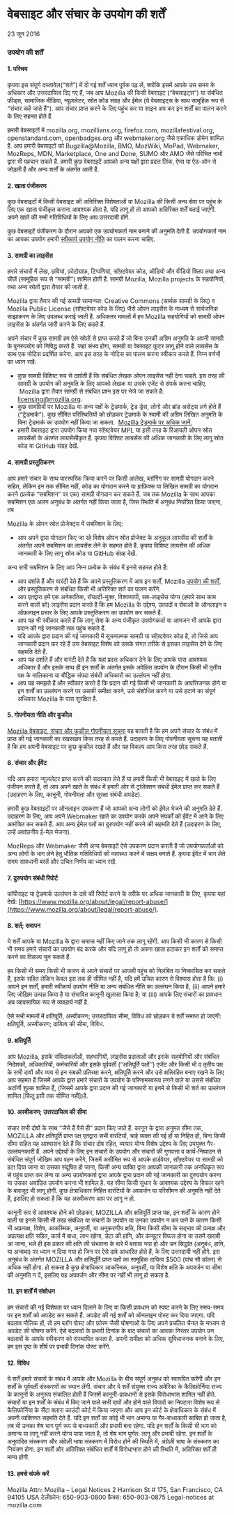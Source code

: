 # वेबसाइट और संचार के उपयोग की शर्तें

23 जून 2016

### उपयोग की शर्तें


#### 1\. परिचय

कृपया इस संपूर्ण दस्तावेज़(“शर्त”) में दी गई शर्तें ध्यान पूर्वक पढ़ लें, क्योंकि इसमें आपके उस समय के अधिकार और उत्तरदायित्व दिए गए हैं, जब आप Mozilla की किसी वेबसाइट (“वेबसाइट्स”) या संबंधित फ़ीड्स, सामाजिक मीडिया, न्यूज़लेटर, स्रोत कोड संग्रह और ईमेल (ये वेबसाइट्स के साथ सामूहिक रूप से “संचार कहे जाते हैं”). आप संचार प्राप्त करने के लिए पहुंच कर या साइन अप कर इन शर्तों का पालन करने के लिए सहमत होते हैं.

हमारी वेबसाइटों में  mozilla.org, mozillians.org, firefox.com, mozillafestival.org, openstandard.com, openbadges.org और webmaker.org जैसे एकाधिक डोमेन शामिल हैं. आप हमारी वेबसाइटों को Bugzilla@Mozilla, BMO, MozWiki, MoPad, Webmaker, MozReps, MDN, Marketplace, One and Done, SUMO और AMO जैसे परिचित नामों द्वारा भी पहचान सकते हैं.
हमारी कुछ वेबसाइटें आपको अन्य पक्षों द्वारा प्रदत्त लिंक, ऐप्स या ऐड-ऑन से जोड़ती हैं और अन्य शर्तों के अंतर्गत आती हैं.


#### 2\. खाता पंजीकरण

कुछ वेबसाइटों में किसी वेबसाइट की अतिरिक्त विशेषताओं या Mozilla की किसी अन्य सेवा पर पहुंच के लिए एक खाता पंजीकृत कराना आवश्यक होता है. यदि लागू हों तो आपको अतिरिक्त शर्तें बताई जाएंगी. अपने खाते की सभी गतिविधियों के लिए आप उत्तरदायी होंगे.

कुछ वेबसाइटें पंजीकरण के दौरान आपको एक उपयोगकर्ता नाम बनाने की अनुमति देती हैं. उपयोगकर्ता नाम का आपका उपयोग हमारी [स्वीकार्य उपयोग नीति](https://www.mozilla.org/about/legal/acceptable-use/) का पालन करना चाहिए.


#### 3\. सामग्री का लाइसेंस

हमारे संचारों में लेख, छवियां, फ़ोटोग्राफ़, टिप्पणियां, सॉफ़्टवेयर कोड, ऑडियो और वीडियो क्लिप तथा अन्य चीज़ें (सामूहिक रूप से “सामग्री”) शामिल होती हैं. सामग्री Mozilla, Mozilla projects के सहयोगियों, तथा अन्य स्रोतों द्वारा तैयार की जाती है.

Mozilla द्वारा तैयार की गई सामग्री सामान्यत: Creative Commons (सार्थक सामग्री के लिए) व Mozilla Public License (सॉफ़्टवेयर कोड के लिए) जैसे ओपन लाइसेंस के माध्यम से सार्वजनिक साझाकरण के लिए उपलब्ध कराई जाती है. अधिकतर मामलों में हम Mozilla सहयोगियों को सामग्री ओपन लाइसेंस के अंतर्गत जारी करने के लिए कहते हैं.

अपने संचार में कुछ सामग्री हम ऐसे स्रोतों से प्राप्त करते हैं जो बिना उनकी अग्रिम अनुमति के  अपनी सामग्री के पुनरुपयोग को निषिद्ध करते हैं. जहां संभव होगा, सामग्री या वेबसाइट फूटर लागू होने वाले लायसेंस के साथ एक नोटिस प्रदर्शित करेगा. आप इस तरह के नोटिस का पालन करना स्वीकार करते हैं. निम्न वर्णनों का ध्यान रखें:

* कुछ सामग्री विशिष्ट रूप से दर्शाती हैं कि संबंधित लेखक ओपन लाइसेंस नहीं देना चाहते.  इस तरह की सामग्री के उपयोग की अनुमति के लिए आपको लेखक या उसके एजेंट से संपर्क करना चाहिए.  Mozilla द्वारा तैयार सामग्री से संबंधित प्रश्न इस पर भेजे जा सकते हैं: licensing@mozilla.org.
* कुछ सामग्रियों पर Mozilla या अन्य पक्षों के ट्रेडमार्क, ट्रेड ड्रेस, लोगो और ब्रांड असेट्स लगे होते हैं (“ट्रेडमार्क”). कुछ सीमित परिस्थितियों को छोड़कर ट्रेडमार्क के स्वामी की अग्रिम लिखित अनुमति के बिना ट्रेडमार्क का उपयोग नहीं किया जा सकता.  [Mozilla ट्रेडमार्क पर अधिक जानें.](https://www.mozilla.org/foundation/trademarks/policy/)
* हमारी वेबसाइट द्वारा उपयोग किया गया सॉफ़्टवेयर MPL या इसी तरह के रिआयती ओपन स्रोत लायसेंसों के अंतर्गत लायसेंसीकृत हैं. कृपया विशिष्ट लायसेंस की अधिक जानकारी के लिए लागू स्रोत कोड या GitHub संग्रह देखें.


#### 4\. सामग्री प्रस्तुतिकरण

आप हमारे संचार के साथ पारस्परिक क्रिया करने पर किसी आलेख, ब्लॉगिंग पर सामग्री योगदान करने सहित, लेकिन इन तक सीमित नहीं, कोड का योगदान करने या ग़्राफ़िक्स या लिखित सामग्री का योगदान करने (प्रत्येक “सबमिशन” पर एक) सामग्री योगदान कर सकते हैं. जब तक Mozilla के साथ आपका सबमिशन एक अलग अनुबंध के अंतर्गत नहीं किया जाता है, जिस स्थिति में अनुबंध नियंत्रित किया जाएगा, तब

Mozilla के ओपन स्रोत प्रोजेक्ट्स में सबमिशन के लिए:

* आप अपने द्वारा योगदान किए जा रहे विशेष ओपन स्रोत प्रोजेक्ट के अनुकूल लायसेंस की शर्तों के अंतर्गत अपने सबमिशन का लायसेंस लेने के सहमत होते हैं. कृपया विशिष्ट लायसेंस की अधिक जानकारी के लिए लागू स्रोत कोड या GitHub संग्रह देखें.

अन्य सभी सबमिशन के लिए आप निम्न प्रत्येक के संबंध में इनसे सहमत होते हैं:

* आप दर्शाते हैं और वारंटी देते हैं कि अपने प्रस्तुतिकरण में आप इन शर्तों, Mozilla [उपयोग की शर्तों](https://www.mozilla.org/about/legal/acceptable-use/), और प्रस्‍तुतिकरण से संबंधित किसी भी अतिरिक्‍त शर्त का पालन करेंगे.
* आप एतद्वारा हमें एक अनेकांतिक, रॉयल्टी-मुक्त, विश्वव्यापी, सब-लाइसेंस योग्य (हमारे साथ काम करने वालों को) लाइसेंस प्रदान करते हैं कि हम Mozilla के उद्देश्य, उत्पादों व सेवाओं के ऑनलाइन व ऑफ़लाइन प्रचार के लिए आपके प्रस्तुतिकरण का उपयोग कर सकते हैं.
* आप यह भी स्वीकार करते हैं कि लागू सेवा के अन्य पंजीकृत उपयोगकर्ता या आमजन भी आपके द्वारा प्रदान की गई जानकारी तक पहुंच सकते हैं.
* यदि आपके द्वारा प्रदान की गई जानकारी में सूचनात्मक सामग्री या सॉफ़्टवेयर कोड है, तो जिसे आप जानकारी प्रदान कर रहे हैं उस वेबसाइट विशेष को उसके संगत तरीके से इसका लाइसेंस देने के लिए सहमति‍ देते हैं.
* आप यह दर्शाते हैं और वारंटी देते हैं कि यहां प्रदत्त अधि‍कार देने के लिए आपके पास आवश्यक अधि‍कार हैं और इसके साथ ही इन शर्तों के अंतर्गत इसके अपेक्षि‍त उपयोग के दौरान किसी भी तृतीय पक्ष के मालिकाना या बौद्धि‍क संपदा संबंधी अधि‍कारों का उल्लंघन नहीं होगा.
* आप यह समझते हैं और स्वीकार करते हैं कि प्रदान की गई किसी भी जानकारी के आपत्तिजनक होने या इन शर्तों का उल्लंघन करने पर उसकी समीक्षा करने, उसे संशोधि‍त करने या उसे हटाने का संपूर्ण अधि‍कार Mozilla के पास सुरक्षि‍त है.


#### 5\. गोपनीयता नीति और कुकीज़

[Mozilla वेबसाइट, संचार और कुकीज़ गोपनीयता सूचना](https://www.mozilla.org/privacy/websites/) यह बताती है कि हम अपने संचार के संबंध में प्राप्त की गई जानकारी का रखरखाव किस तरह से करते हैं. उदाहरण के लिए गोपनीयता ‍सूचना यह बताती है कि हम अपनी वेबसाइट पर कुछ कुकीज़ रखते हैं और यह विकल्प आप किस तरह छोड़ सकते हैं.


#### 6\. संचार और ईवेंट

यदि आप हमारा न्यूज़लेटर प्राप्त करने की सदस्यता लेते हैं या हमारी किसी भी वेबसाइट में खाते के लिए पंजीयन करते हैं, तो आप अपने खाते के संबंध में हमारी ओर से ट्रांज़ेक्शन संबंधी ईमेल प्राप्त कर सकते हैं (उदाहरण के लिए, कानूनी, गोपनीयता और सुरक्षा संबंधी अपडेट).

हमारी कुछ वेबसाइटों पर ऑनलाइन उपकरण हैं जो आपको अन्य लोगों को ईमेल भेजने की अनुमति देते हैं. उदाहरण के लिए, आप अपने Webmaker खाते का उपयोग करके अपने संपर्कों को ईवेंट में आने के लिए आमंत्रित कर सकते हैं. आप अन्य ईमेल पतों का दुरुपयोग नहीं करने की सहमति देते हैं (उदाहरण के लिए, उन्हें अवांछनीय ई-मेल भेजना).

MozReps और Webmaker जैसी अन्य वेबसाइटें ऐसे उपकरण प्रदान करती हैं जो उपयोगकर्ताओं को अन्य लोगों के भाग लेने हेतु भौतिक गति‍विधि‍यों की व्यवस्था करने में सक्षम बनाते हैं. कृपया ईवेंट में भाग लेते समय सावधानी बरतें और उचित निर्णय का ध्यान रखें.


#### 7\. दुरुपयोग संबंधी रिपोर्ट

कॉपीराइट या ट्रेडमार्क उल्लंघन के दावे की रिपोर्ट करने के तरीके पर अधिक जानकारी के लिए, कृपया यहां देखें: [https://www.mozilla.org/about/legal/report-abuse/](https://www.mozilla.org/about/legal/report-abuse/).

#### 8\. शर्त; समापन

ये शर्तें आपके या Mozilla के द्वारा समाप्त नहीं किए जाने तक लागू रहेंगी. आप किसी भी कारण से किसी भी समय हमारे संचारों का उपयोग बंद करके और यदि लागू हो तो अपना खाता हटाकर इन शर्तों को समाप्त करने का विकल्प चुन सकते हैं.

हम किसी भी समय किसी भी कारण से अपने संचारों पर आपकी पहुंच को निलंबित या निष्कासित कर सकते हैं, इसके सहित लेकिन केवल इस तक ही सीमित नहीं है, यदि हमें उचित कारण से विश्वास होता है कि: (i) आपने इन शर्तों, हमारी स्वीकार्य उपयोग नीति या अन्य संबंधि‍त नीति का उल्लंघन किया है, (ii) आपने हमारे लिए जोख़िम उत्पन्न किया है या संभावित कानूनी खुलासा किया है; या (iii) आपके लिए संचारों का प्रावधान अब व्यावसायिक रूप से व्यवहार्य नहीं है.

ऐसे सभी मामलों में क्षतिपूर्ति, अस्वीकरण; उत्तरदायित्व सीमा, विविध को छोड़कर ये शर्तें समाप्त हो जाएंगी: क्षतिपूर्ति, अस्वीकरण; दायित्व की सीमा, विविध.


#### 9\. क्षतिपूर्ति

आप Mozilla, इसके संविदाकर्ताओं, सहभागियों, लाइसेंस प्रदाताओं और इसके सहयोगियों और संबंधि‍त निदेशकों, अधि‍कारियों, कर्मचारियों और इसके पूर्ववर्ती (‘’क्षतिपूर्ति पक्षों’’) एजेंट और किसी भी व तृतीय पक्ष के सभी दावों और व्यय से इन सबकी प्रतिरक्षा करने, क्षतिपूर्ति करने और उसे क्षतिरहित बनाए रखने के लिए आप सहमत हैं जिसमें आपके द्वारा हमारे संचारों के उपयोग के परिणामस्वरूप लगने वाले या उससे संबंधि‍त अटॉर्नी शुल्क शामि‍ल हैं, (जिसमें आपके द्वारा प्रदान की गई जानकारी या इनमें से किसी भी शर्त का उल्लंघन शामिल [किंतु इसी तक सीमित नहीं])है.


#### 10\. अस्वीकरण; उत्तरदायित्व की सीमा

संचार सभी दोषों के साथ "जैसे हैं वैसे ही" प्रदान किए जाते हैं. कानून के द्वारा अनुमत सीमा तक, MOZILLA और क्षतिपूर्ति प्राप्त पक्ष एतद्वारा सभी वारंटियों, चाहे व्यक्त की गई हों या निहित हों, बिना किसी सीमा सहित यह आश्वासन देते हैं कि संचार दोष रहित, व्यापार योग्य विशेष उद्देश्य के लिए उपयुक्त गैर-उल्लंघनकारी हैं. अपने उद्देश्यों के लिए इन संचारों के उपयोग और संचारों की गुणवत्ता व कार्य-निष्पादन से संबंधि‍त संपूर्ण जोखि‍म आप वहन करेंगे, जिसमें असीमित रूप से आपके हार्डवेयर, सॉफ़्टवेयर या सामग्री को हटा दिया जाना या उसका संदूषि‍त हो जाना, किसी अन्य व्यक्ति द्वारा आपकी जानकारी तक अनधि‍कृत रूप से पहुंच प्राप्त कर लेना या अन्य उपयोगकर्ता द्वारा आपके द्वारा प्रदान की गई जानकारी का दुरुपयोग करना या उसका अवांछि‍त उपयोग करना भी शामि‍ल है. यह सीमा किसी सुधार के आवश्यक उद्देश्य के विफल रहने के बावजूद भी लागू होगी. कुछ क्षेत्राधिकार निहित वारंटियों के अपवर्जन या परिसीमन की अनुमति नहीं देते हैं, इसलिए हो सकता है कि यह अस्वीकरण आप पर लागू न हो.

कानूनी रूप से आवश्यक होने को छोड़कर, MOZILLA और क्षतिपूर्ति प्राप्त पक्ष, इन शर्तों के कारण होने वाली या इनसे किसी भी तरह संबंधित या संचारों के उपयोग या उनका उपयोग न कर पाने के कारण किसी भी अप्रत्यक्ष, विशेष, आकस्मिक, अनुवर्ती, या अनुकरणीय क्षति, बिना किसी सीमा के सद्भाव की प्रत्यक्ष और अप्रत्यक्ष क्षति सहित, कार्य में बाधा, लाभ खोना, डेटा की हानि, और कंप्यूटर विफल होना या उसमें खराबी आ जाना, भले ही इस प्रकार की क्षति की संभावना के बारे में बताया गया हो और उन सिद्धांत (अनुबंध, हानि, या अन्यथा) पर ध्यान न दिया गया हो जिन पर ऐसे दावे आधारित होते हैं, के लिए उत्तरदायी नहीं होंगे. इस अनुबंध के अंतर्गत MOZILLA और क्षतिपूर्ति प्राप्त पक्षों का सामूहिक दायित्व $500 (पांच सौ डॉलर) से अधिक नहीं होगा. हो सकता है कुछ क्षेत्राधिकार आकस्मिक, अनुवर्ती, या विशेष क्षति के अपवर्जन या सीमा की अनुमति न दें, इसलिए यह अपवर्जन और सीमा पर नहीं भी लागू हो सकता है.


#### 11\. इन शर्तों में संशोधन

हम संचारों की नई विशेषता पर ध्यान दिलाने के लिए या किसी प्रावधान को स्पष्ट करने के लिए समय-समय पर इन शर्तों को अपडेट कर सकते हैं. अपडेट की गई शर्तों को ऑनलाइन पोस्ट कर दिया जाएगा. यदि बदलाव मौलिक हों, तो हम ब्लॉग पोस्ट और फ़ोरम जैसी घोषणाओं के लिए अपने प्रचलित चैनल के माध्यम से अपडेट की घोषणा करेंगे. ऐसे बदलावों के प्रभावी दिनांक के बाद संचारों का आपका निरंतर उपयोग उन बदलावों के आपके स्वीकरण को संस्थापित करता है. अपनी समीक्षा को अधिक सुविधाजनक बनाने के लिए, हम इस पृष्ठ के शीर्ष पर प्रभावी दिनांक पोस्ट करेंगे.

#### 12\. विविध

ये शर्तें हमारे संचारों के संबंध में आपके और Mozilla के बीच संपूर्ण अनुबंध को स्वरूपित करेंगी और इन शर्तों के पूर्ववर्ती संस्करणों का स्थान लेंगी. संचार और ये शर्तें संयुक्त राज्य अमेरिका के कैलिफ़ोर्निया राज्य के कानूनों के अनुरूप संचालित होती हैं जिसमें कानूनी-प्रावधानों से इसके विरोधाभास शामिल नहीं होते. संचारों या इन शर्तों के संबंध में किए जाने वाले सभी दावों और होने वाले विवादों का निपटारा विशेष रूप से कैलिफ़ोर्निया के सैंटा क्लारा काउंटी कोर्ट में किया जाएगा और आप इन कोर्ट के क्षेत्राधि‍कार के संबंध में अपनी व्यक्ति‍गत सहमति‍ देते हैं. यदि इन शर्तों का कोई भी भाग अमान्य या गैर-बाध्यकारी साबित हो जाता है, तब भी उनका शेष भाग पूर्ण रूप से बाध्यकारी और प्रभावी बना रहेगा. यदि इन शर्तों के किसी भी भाग को अमान्य या लागू नहीं करने योग्य पाया जाता है, तो शेष भाग पूर्णत: लागू और प्रभावी रहेगा. इन शर्तों के अनुवादित संस्करण और अंग्रेज़ी भाषा संस्करण में विरोध होने की स्थिति में, अंग्रेज़ी भाषा के संस्करण का नियंत्रण होगा. इन शर्तों और अतिरिक्त संबंधि‍त शर्तों में विरोधाभास होने की स्थि‍ति में, अतिरिक्त शर्तें ही मान्य होंगी.

#### 13\. हमसे संपर्क करें

Mozilla
Attn: Mozilla – Legal Notices
2 Harrison St # 175,
San Francisco, CA 94105
USA
टेलीफ़ोन: 650-903-0800
फ़ैक्स: 650-903-0875
Legal-notices at mozilla.com
